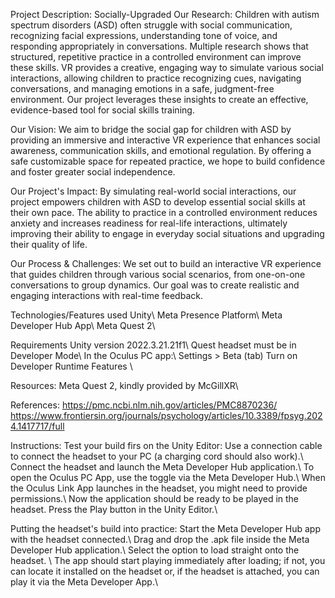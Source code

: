 Project Description: Socially-Upgraded
Our Research:
Children with autism spectrum disorders (ASD) often struggle with social communication, recognizing facial expressions, understanding tone of voice, and responding appropriately in conversations. Multiple research shows that structured, repetitive practice in a controlled environment can improve these skills. VR provides a creative, engaging way to simulate various social interactions, allowing children to practice recognizing cues, navigating conversations, and managing emotions in a safe, judgment-free environment. Our project leverages these insights to create an effective, evidence-based tool for social skills training.

Our Vision:
We aim to bridge the social gap for children with
ASD by providing an immersive and interactive
VR experience that enhances social awareness, communication skills, and emotional regulation.
By offering a safe customizable space for repeated practice, we hope to build confidence and foster greater social independence.

Our Project's Impact:
By simulating real-world social interactions, our project empowers children with ASD to develop essential social skills at their own pace. The
ability to practice in a controlled environment reduces anxiety and increases readiness for real-life interactions, ultimately improving their ability to engage in everyday social situations and upgrading their quality of life.

Our Process & Challenges:
We set out to build an interactive VR experience that guides children through various social scenarios, from one-on-one conversations to group dynamics. Our goal was to create realistic and engaging interactions with real-time feedback.

Technologies/Features used
Unity\ Meta Presence Platform\ Meta Developer Hub App\ Meta Quest 2\

Requirements
Unity version 2022.3.21.21f1\ Quest headset must be in Developer Mode\ In the Oculus PC app:\ Settings > Beta (tab) Turn on Developer Runtime Features \

Resources:
Meta Quest 2, kindly provided by McGillXR\

References:
https://pmc.ncbi.nlm.nih.gov/articles/PMC8870236/
https://www.frontiersin.org/journals/psychology/articles/10.3389/fpsyg.2024.1417717/full

Instructions:
Test your build firs on the Unity Editor:
Use a connection cable to connect the headset to your PC (a charging cord should also work).\ Connect the headset and launch the Meta Developer Hub application.\ To open the Oculus PC App, use the toggle via the Meta Developer Hub.\ When the Oculus Link App launches in the headset, you might need to provide permissions.\ Now the application should be ready to be played in the headset. Press the Play button in the Unity Editor.\

Putting the headset's build into practice:
Start the Meta Developer Hub app with the headset connected.\ Drag and drop the .apk file inside the Meta Developer Hub application.\ Select the option to load straight onto the headset. \ The app should start playing immediately after loading; if not, you can locate it installed on the headset or, if the headset is attached, you can play it via the Meta Developer App.\
